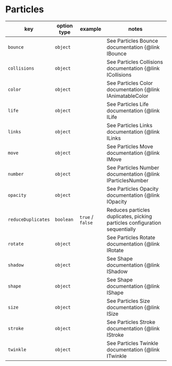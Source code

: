 # Particles

| key                | option type | example          | notes                                                                      |
| ------------------ | ----------- | ---------------- | -------------------------------------------------------------------------- |
| `bounce`           | `object`    |                  | See Particles Bounce documentation {@link IBounce | here}                  |
| `collisions`       | `object`    |                  | See Particles Collisions documentation {@link ICollisions | here}          |
| `color`            | `object`    |                  | See Particles Color documentation {@link IAnimatableColor | here}          |
| `life`             | `object`    |                  | See Particles Life documentation {@link ILife | here}                      |
| `links`            | `object`    |                  | See Particles Links documentation {@link ILinks | here}                    |
| `move`             | `object`    |                  | See Particles Move documentation {@link IMove | here}                      |
| `number`           | `object`    |                  | See Particles Number documentation {@link IParticlesNumber | here}         |
| `opacity`          | `object`    |                  | See Particles Opacity documentation {@link IOpacity | here}                |
| `reduceDuplicates` | `boolean`   | `true` / `false` | Reduces particles duplicates, picking particles configuration sequentially |
| `rotate`           | `object`    |                  | See Particles Rotate documentation {@link IRotate | here}                  |
| `shadow`           | `object`    |                  | See Shape documentation {@link IShadow | here}                             |
| `shape`            | `object`    |                  | See Shape documentation {@link IShape | here}                              |
| `size`             | `object`    |                  | See Particles Size documentation {@link ISize | here}                      |
| `stroke`           | `object`    |                  | See Particles Stroke documentation {@link IStroke | here}                  |
| `twinkle`          | `object`    |                  | See Particles Twinkle documentation {@link ITwinkle | here}                |
